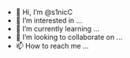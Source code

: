- 👋 Hi, I’m @s1nicC
- 👀 I’m interested in ...
- 🌱 I’m currently learning ...
- 💞️ I’m looking to collaborate on ...
- 📫 How to reach me ...

<!---
s1nicC/s1nicC is a ✨ special ✨ repository because its `README.md` (this file) appears on your GitHub profile.
You can click the Preview link to take a look at your changes.
--->
